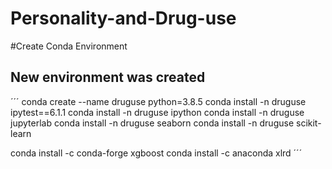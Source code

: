 # Personality-and-Drug-use

#Create Conda Environment
## New environment was created
´´´
conda create --name druguse python=3.8.5
conda install -n druguse ipytest==6.1.1
conda install -n druguse ipython
conda install -n druguse jupyterlab
conda install -n druguse seaborn
conda install -n druguse scikit-learn

conda install -c conda-forge xgboost
conda install -c anaconda xlrd
´´´

